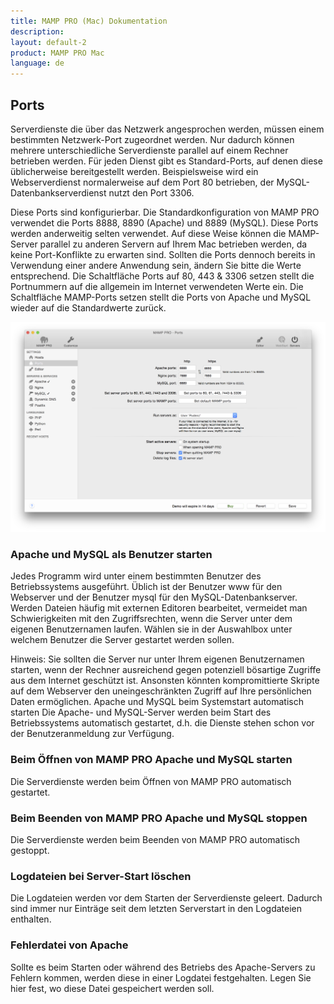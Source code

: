 ```yaml
---
title: MAMP PRO (Mac) Dokumentation
description: 
layout: default-2
product: MAMP PRO Mac
language: de
---
```


## Ports

Serverdienste die über das Netzwerk angesprochen werden, müssen einem bestimmten Netzwerk-Port zugeordnet werden. Nur dadurch können mehrere unterschiedliche Serverdienste parallel auf einem Rechner betrieben werden. Für jeden Dienst gibt es Standard-Ports, auf denen diese üblicherweise bereitgestellt werden. Beispielsweise wird ein Webserverdienst normalerweise auf dem Port 80 betrieben, der MySQL-Datenbankserverdienst nutzt den Port 3306.

Diese Ports sind konfigurierbar. Die Standardkonfiguration von MAMP PRO verwendet die Ports 8888, 8890 (Apache) und 8889 (MySQL). Diese Ports werden anderweitig selten verwendet. Auf diese Weise können die MAMP-Server parallel zu anderen Servern auf Ihrem Mac betrieben werden, da keine Port-Konflikte zu erwarten sind. Sollten die Ports dennoch bereits in Verwendung einer andere Anwendung sein, ändern Sie bitte die Werte entsprechend.
Die Schaltfläche Ports auf 80, 443 & 3306 setzen stellt die Portnummern auf die allgemein im Internet verwendeten Werte ein. Die Schaltfläche MAMP-Ports setzen stellt die Ports von Apache und MySQL wieder auf die Standardwerte zurück.

![MAMP](Ports.png)


### Apache und MySQL als Benutzer starten
Jedes Programm wird unter einem bestimmten Benutzer des Betriebssystems ausgeführt. Üblich ist der Benutzer www für den Webserver und der Benutzer mysql für den MySQL-Datenbankserver. Werden Dateien häufig mit externen Editoren bearbeitet, vermeidet man Schwierigkeiten mit den Zugriffsrechten, wenn die Server unter dem eigenen Benutzernamen laufen. Wählen sie in der Auswahlbox unter welchem Benutzer die Server gestartet werden sollen.

Hinweis: Sie sollten die Server nur unter Ihrem eigenen Benutzernamen starten, wenn der Rechner ausreichend gegen potenziell bösartige Zugriffe aus dem Internet geschützt ist. Ansonsten könnten kompromittierte Skripte auf dem Webserver den uneingeschränkten Zugriff auf Ihre persönlichen Daten ermöglichen.
Apache und MySQL beim Systemstart automatisch starten
Die Apache- und MySQL-Server werden beim Start des Betriebssystems automatisch gestartet, d.h. die Dienste stehen schon vor der Benutzeranmeldung zur Verfügung.

### Beim Öffnen von MAMP PRO Apache und MySQL starten
Die Serverdienste werden beim Öffnen von MAMP PRO automatisch gestartet.

### Beim Beenden von MAMP PRO Apache und MySQL stoppen
Die Serverdienste werden beim Beenden von MAMP PRO automatisch gestoppt.

### Logdateien bei Server-Start löschen
Die Logdateien werden vor dem Starten der Serverdienste geleert. Dadurch sind immer nur Einträge seit dem letzten Serverstart in den Logdateien enthalten.

### Fehlerdatei von Apache
Sollte es beim Starten oder während des Betriebs des Apache-Servers zu Fehlern kommen, werden diese in einer Logdatei festgehalten. Legen Sie hier fest, wo diese Datei gespeichert werden soll.
